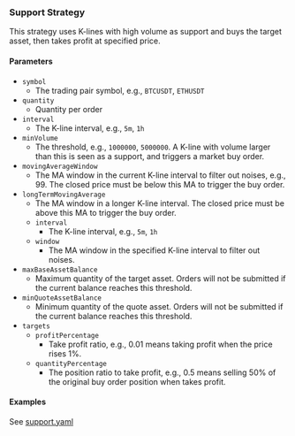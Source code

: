 ### Support Strategy

This strategy uses K-lines with high volume as support and buys the target asset, then takes profit at specified price.


#### Parameters

- `symbol`
    - The trading pair symbol, e.g., `BTCUSDT`, `ETHUSDT`
- `quantity`
    - Quantity per order
- `interval`
    - The K-line interval, e.g., `5m`, `1h`
- `minVolume`
    - The threshold, e.g., `1000000`, `5000000`. A K-line with volume larger than this is seen as a support, and 
      triggers a market buy order.  
- `movingAverageWindow`
    - The MA window in the current K-line interval to filter out noises, e.g., 99. The closed price must be below this
      MA to trigger the buy order.
- `longTermMovingAverage`
    - The MA window in a longer K-line interval. The closed price must be above this MA to trigger the buy order.
    - `interval`
        - The K-line interval, e.g., `5m`, `1h`
    - `window`
        - The MA window in the specified K-line interval to filter out noises.
- `maxBaseAssetBalance`
    - Maximum quantity of the target asset. Orders will not be submitted if the current balance reaches this threshold.
- `minQuoteAssetBalance`
    - Minimum quantity of the quote asset. Orders will not be submitted if the current balance reaches this threshold.
- `targets`
    - `profitPercentage`
        - Take profit ratio, e.g., 0.01 means taking profit when the price rises 1%. 
    - `quantityPercentage`
        - The position ratio to take profit, e.g., 0.5 means selling 50% of the original buy order position when takes 
          profit.


#### Examples

See [support.yaml](../../config/support.yaml)